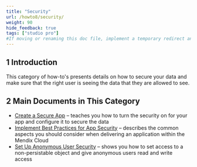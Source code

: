 ```yaml
---
title: "Security"
url: /howto8/security/
weight: 90
hide_feedback: true
tags: ["studio pro"]
#If moving or renaming this doc file, implement a temporary redirect and let the respective team know they should update the URL in the product. See Mapping to Products for more details.
---
```


## 1 Introduction

This category of how-to's presents details on how to secure your data and make sure that the right user is seeing the data that they are allowed to see.

## 2 Main Documents in This Category

* [Create a Secure App](/howto8/security/create-a-secure-app/) –  teaches you how to turn the security on for your app and configure it to secure the data
* [Implement Best Practices for App Security](/howto8/security/best-practices-security/) – describes the common aspects you should consider when delivering an application within the Mendix Cloud
* [Set Up Anonymous User Security](/howto8/security/set-up-anonymous-user-security/) – shows you how to set access to a non-persistable object and give anonymous users read and write access
